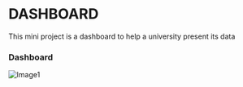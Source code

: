 # DASHBOARD 

This mini project is a dashboard to help a university present its data

### Dashboard

![Image1](https://user-images.githubusercontent.com/77242511/163493868-21bd4cbc-a06f-4b8f-a5bb-f62cb65a73fc.png)
